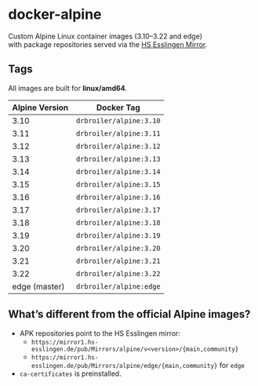 # docker-alpine

Custom Alpine Linux container images (3.10–3.22 and edge)  
with package repositories served via the [HS Esslingen Mirror](http://mirror1.hs-esslingen.de/pub/Mirrors/alpine/).

## Tags

All images are built for **linux/amd64**.

| Alpine Version | Docker Tag                           |
| -------------- | ------------------------------------ |
| 3.10           | `drbroiler/alpine:3.10`              |
| 3.11           | `drbroiler/alpine:3.11`              |
| 3.12           | `drbroiler/alpine:3.12`              |
| 3.13           | `drbroiler/alpine:3.13`              |
| 3.14           | `drbroiler/alpine:3.14`              |
| 3.15           | `drbroiler/alpine:3.15`              |
| 3.16           | `drbroiler/alpine:3.16`              |
| 3.17           | `drbroiler/alpine:3.17`              |
| 3.18           | `drbroiler/alpine:3.18`              |
| 3.19           | `drbroiler/alpine:3.19`              |
| 3.20           | `drbroiler/alpine:3.20`              |
| 3.21           | `drbroiler/alpine:3.21`              |
| 3.22           | `drbroiler/alpine:3.22`              |
| edge (master)  | `drbroiler/alpine:edge`              |

## What’s different from the official Alpine images?

- APK repositories point to the HS Esslingen mirror:
  - `https://mirror1.hs-esslingen.de/pub/Mirrors/alpine/v<version>/{main,community}`
  - `https://mirror1.hs-esslingen.de/pub/Mirrors/alpine/edge/{main,community}` for `edge`
- `ca-certificates` is preinstalled.
